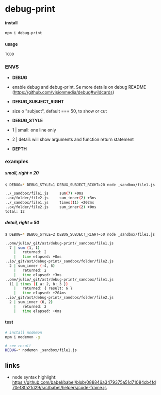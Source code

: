 # debug-print

#### install

```sh
npm i debug-print
```

#### usage

```js
TODO
```

### ENVS

- **DEBUG**
 - enable debug and debug-print. Se more details on debug README (https://github.com/visionmedia/debug#wildcards)


- **DEBUG_SUBJECT_RIGHT**
 - size o "subject", default === 50, to show or cut


- **DEBUG_STYLE**
 - 1 | small: one line only
 - 2 | detail: will show arguments and function return statement


- **DEPTH**



### examples

##### small, right = 20

```sh
$ DEBUG=* DEBUG_STYLE=1 DEBUG_SUBJECT_RIGHT=20 node _sandbox/file1.js

../_sandbox/file1.js     sum(7) +0ms
..ox/folder/file2.js     sum_inner(2) +3ms
../_sandbox/file1.js     times(11) +202ms
..ox/folder/file2.js     sum_inner(2) +0ms
total: 12

```

##### detail, right = 50

```sh
$ DEBUG=* DEBUG_STYLE=2 DEBUG_SUBJECT_RIGHT=50 node _sandbox/file1.js

..ome/julio/_git/ast/debug-print/_sandbox/file1.js
  7 | sum (1, 1)
    |   returned: 2
    |   time elapsed: +0ms
..io/_git/ast/debug-print/_sandbox/folder/file2.js
  2 | sum_inner (-4, 6)
    |   returned: 2
    |   time elapsed: +3ms
..ome/julio/_git/ast/debug-print/_sandbox/file1.js
  11 | times ({ a: 2, b: 3 })
    |   returned: { result: 6 }
    |   time elapsed: +204ms
..io/_git/ast/debug-print/_sandbox/folder/file2.js
  2 | sum_inner (0, 2)
    |   returned: 2
    |   time elapsed: +0ms

```


#### test

```sh
# install nodemon
npm i nodemon -g

# see result
DEBUG=* nodemon _sandbox/file1.js
```

## links

- node syntax highlight: https://github.com/babel/babel/blob/088846a3479375a51d71084cb4fd70ef8fa21d29/src/babel/helpers/code-frame.js
